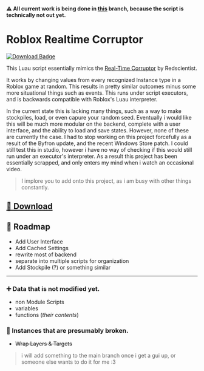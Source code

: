 
#### ⚠️  All current work is being done in [this](https://github.com/8ava/roblox-realtime-corruptor/tree/indev) branch, because the script is technically not out yet.

# Roblox Realtime Corruptor
<a href="https://raw.githubusercontent.com/8ava/roblox-realtime-corruptor/indev/loadstring.lua"><img src="https://img.shields.io/badge/Copy-rRTC-33eb4f.svg" alt="Download Badge" /></a>

This Luau script essentially mimics the [Real-Time Corruptor](https://redscientist.com/rtc) by Redscientist. 

It works by changing values from every recognized Instance type in a Roblox game at random. This results in pretty similar outcomes  minus some more situational things such as events. This runs under script executors, and is backwards compatible with Roblox's Luau interpreter. 

In the current state this is lacking many things, such as a way to make stockpiles, load, or even capure your random seed. 
Eventually i would like this will be much more modular on the backend, complete with a user interface, and the ability to load and save states. However, none of these are currently the case. I had to stop working on this project forcefully as a result of the Byfron update, and the recent Windows Store patch. I could still test this in studio, however i have no way of checking if this would still run under an executor's interpreter. As a result this project has been essentially scrapped, and only enters my mind when i watch an occasional video. 

> I implore you to add onto this project, as i am busy with other things constantly.


## [📜 Download](https://raw.githubusercontent.com/8ava/roblox-realtime-corruptor/indev/loadstring.lua)

## 🚦 Roadmap
- Add User Interface
- Add Cached Settings
- rewrite most of backend
- separate into multiple scripts for organization
- Add Stockpile (?) or something similar
***

### ➕ Data that is not modified yet.
- non Module Scripts
- variables
- functions  (*their contents*)

### 📃 Instances that are presumably broken.
- ~~Wrap Layers & Targets~~


> i will add something to the main branch once i get a gui up, or someone else wants to do it for me :3
